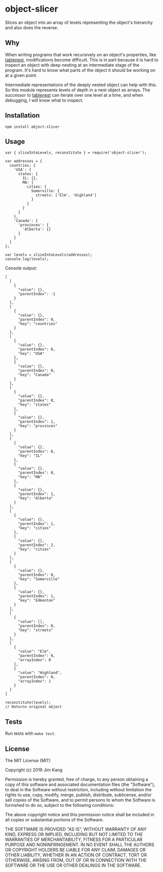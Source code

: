 object-slicer
==================

Slices an object into an array of levels representing the object's hierarchy and also does the reverse.

Why
---

When writing programs that work recursively on an object's properties, like [tablenest](https://github.com/jimkang/tablenest), modifications become difficult. This is in part because it is hard to inspect an object with deep nesting at an intermediate stage of the program. It's hard to know what parts of the object it should be working on at a given point.

Intermediate representations of the deeply nested object can help with this. So this module represents levels of depth in a nest object as arrays. The successor to [tablenest](https://github.com/jimkang/tablenest) can iterate over one level at a time, and when debugging, I will know what to inspect.

Installation
------------

    npm install object-slicer

Usage
-----

    var { sliceIntoLevels, reconstitute } = require('object-slicer');

    var addresses = {
      countries: {
        'USA': {
          states: {
            IL: {},
            MA: {
              cities: {
                Somerville: {
                  streets: ['Elm', 'Highland']
                }
              }
            }
          }
        },
        'Canada': {
          'provinces': {
            'Alberta': {}
          }
        }
      }
    };

    var levels = sliceIntoLevels(addresses);
    console.log(levels);

Console output:

    [
      [
        {
          "value": {},
          "parentIndex": -1
        }
      ],
      [
        {
          "value": {},
          "parentIndex": 0,
          "key": "countries"
        }
      ],
      [
        {
          "value": {},
          "parentIndex": 0,
          "key": "USA"
        },
        {
          "value": {},
          "parentIndex": 0,
          "key": "Canada"
        }
      ],
      [
        {
          "value": {},
          "parentIndex": 0,
          "key": "states"
        },
        {
          "value": {},
          "parentIndex": 1,
          "key": "provinces"
        }
      ],
      [
        {
          "value": {},
          "parentIndex": 0,
          "key": "IL"
        },
        {
          "value": {},
          "parentIndex": 0,
          "key": "MA"
        },
        {
          "value": {},
          "parentIndex": 1,
          "key": "Alberta"
        }
      ],
      [
        {
          "value": {},
          "parentIndex": 1,
          "key": "cities"
        },
        {
          "value": {},
          "parentIndex": 2,
          "key": "cities"
        }
      ],
      [
        {
          "value": {},
          "parentIndex": 0,
          "key": "Somerville"
        },
        {
          "value": {},
          "parentIndex": 1,
          "key": "Edmonton"
        }
      ],
      [
        {
          "value": [],
          "parentIndex": 0,
          "key": "streets"
        }
      ],
      [
        {
          "value": "Elm",
          "parentIndex": 0,
          "arrayIndex": 0
        },
        {
          "value": "Highland",
          "parentIndex": 0,
          "arrayIndex": 1
        }
      ]
    ]

    reconstitute(levels);
    // Returns original object 

Tests
-----

Run tests with `make test`.

License
-------

The MIT License (MIT)

Copyright (c) 2019 Jim Kang

Permission is hereby granted, free of charge, to any person obtaining a copy
of this software and associated documentation files (the "Software"), to deal
in the Software without restriction, including without limitation the rights
to use, copy, modify, merge, publish, distribute, sublicense, and/or sell
copies of the Software, and to permit persons to whom the Software is
furnished to do so, subject to the following conditions:

The above copyright notice and this permission notice shall be included in
all copies or substantial portions of the Software.

THE SOFTWARE IS PROVIDED "AS IS", WITHOUT WARRANTY OF ANY KIND, EXPRESS OR
IMPLIED, INCLUDING BUT NOT LIMITED TO THE WARRANTIES OF MERCHANTABILITY,
FITNESS FOR A PARTICULAR PURPOSE AND NONINFRINGEMENT. IN NO EVENT SHALL THE
AUTHORS OR COPYRIGHT HOLDERS BE LIABLE FOR ANY CLAIM, DAMAGES OR OTHER
LIABILITY, WHETHER IN AN ACTION OF CONTRACT, TORT OR OTHERWISE, ARISING FROM,
OUT OF OR IN CONNECTION WITH THE SOFTWARE OR THE USE OR OTHER DEALINGS IN
THE SOFTWARE.
